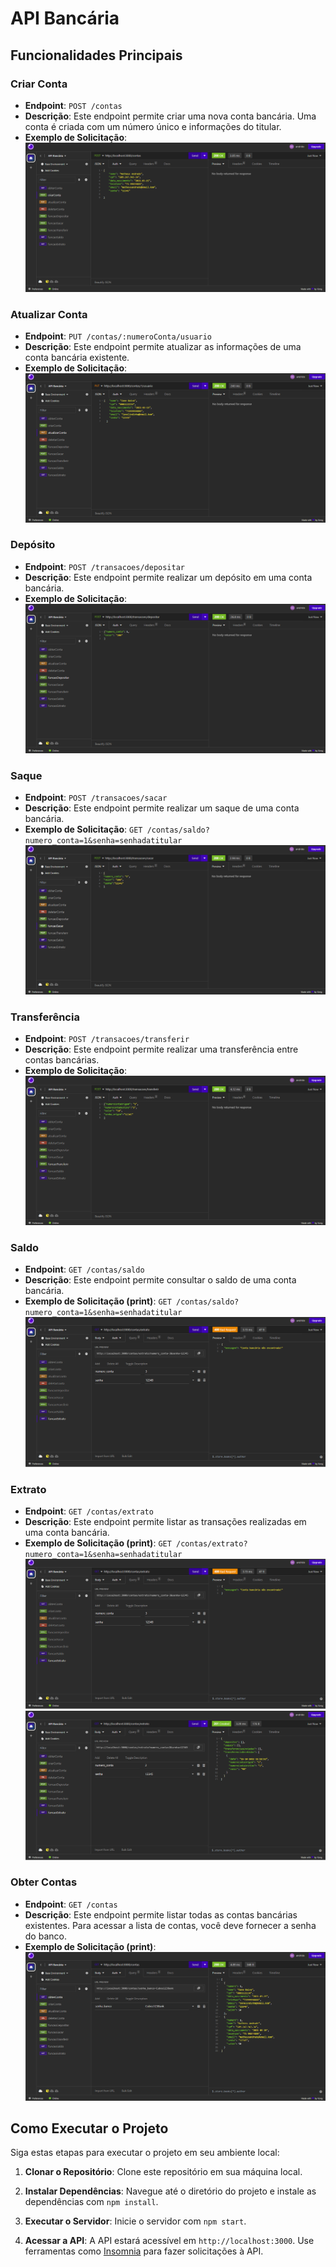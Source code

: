 # API Bancária

## Funcionalidades Principais

### Criar Conta

- **Endpoint**: `POST /contas`
- **Descrição**: Este endpoint permite criar uma nova conta bancária. Uma conta é criada com um número único e informações do titular.
- **Exemplo de Solicitação**: 
 !["Imagem1"](./IMGs/1.png)


### Atualizar Conta

- **Endpoint**: `PUT /contas/:numeroConta/usuario`
- **Descrição**: Este endpoint permite atualizar as informações de uma conta bancária existente.
- **Exemplo de Solicitação**:  
 !["Imagem2"](./IMGs/2.png)


### Depósito

- **Endpoint**: `POST /transacoes/depositar`
- **Descrição**: Este endpoint permite realizar um depósito em uma conta bancária.
- **Exemplo de Solicitação**:  
 !["Imagem3"](./IMGs/3.png)


### Saque

- **Endpoint**: `POST /transacoes/sacar`
- **Descrição**: Este endpoint permite realizar um saque de uma conta bancária.
- **Exemplo de Solicitação**: `GET /contas/saldo?numero_conta=1&senha=senhadatitular`
 !["Imagem4"](./IMGs/4.png)


### Transferência

- **Endpoint**: `POST /transacoes/transferir`
- **Descrição**: Este endpoint permite realizar uma transferência entre contas bancárias.
- **Exemplo de Solicitação**: 
 !["Imagem5"](./IMGs/5.png)


### Saldo

- **Endpoint**: `GET /contas/saldo`
- **Descrição**: Este endpoint permite consultar o saldo de uma conta bancária.
- **Exemplo de Solicitação (print)**: `GET /contas/saldo?numero_conta=1&senha=senhadatitular`
  !["Imagem6"](./IMGs/6.png)

### Extrato

- **Endpoint**: `GET /contas/extrato`
- **Descrição**: Este endpoint permite listar as transações realizadas em uma conta bancária.
- **Exemplo de Solicitação (print)**: `GET /contas/extrato?numero_conta=1&senha=senhadatitular`
 !["Imagem7.1: No caso de requisição mal sucedida"](./IMGs/7(badreq).png)
 !["Imagem7.2: No caso de requisição bem sucedida"](./IMGs/7(ok).png)

### Obter Contas

- **Endpoint**: `GET /contas`
- **Descrição**: Este endpoint permite listar todas as contas bancárias existentes. Para acessar a lista de contas, você deve fornecer a senha do banco.
- **Exemplo de Solicitação (print)**:
  !["Imagem8"](./IMGs/8.png)
## Como Executar o Projeto

Siga estas etapas para executar o projeto em seu ambiente local:

1. **Clonar o Repositório**:
 Clone este repositório em sua máquina local.

2. **Instalar Dependências**:
 Navegue até o diretório do projeto e instale as dependências com `npm install`.

3. **Executar o Servidor**:
 Inicie o servidor com `npm start`.

4. **Acessar a API**:
 A API estará acessível em `http://localhost:3000`. Use ferramentas como [Insomnia](https://insomnia.rest/) para fazer solicitações à API.
